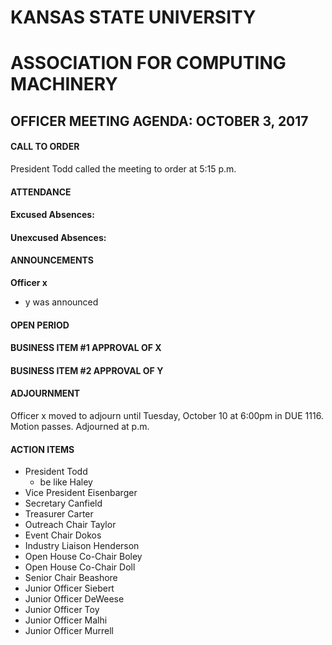 # KANSAS STATE UNIVERSITY
# ASSOCIATION FOR COMPUTING MACHINERY
## OFFICER MEETING AGENDA: OCTOBER 3, 2017

#### CALL TO ORDER
President Todd called the meeting to order at 5:15 p.m.
#### ATTENDANCE
#### Excused Absences:

#### Unexcused Absences:

#### ANNOUNCEMENTS
**Officer x**
* y was announced
#### OPEN PERIOD
#### BUSINESS ITEM #1 APPROVAL OF X
#### BUSINESS ITEM #2 APPROVAL OF Y

#### ADJOURNMENT
Officer x moved to adjourn until Tuesday, October 10 at 6:00pm in DUE 1116. Motion passes. Adjourned at p.m.
#### ACTION ITEMS
* President Todd
	* be like Haley
* Vice President Eisenbarger
* Secretary Canfield
* Treasurer Carter
* Outreach Chair Taylor
* Event Chair Dokos
* Industry Liaison Henderson
* Open House Co-Chair Boley
* Open House Co-Chair Doll
* Senior Chair Beashore
* Junior Officer Siebert
* Junior Officer DeWeese
* Junior Officer Toy
* Junior Officer Malhi
* Junior Officer Murrell
